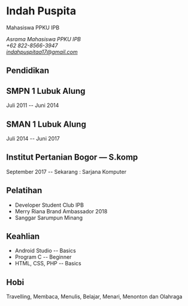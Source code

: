 # Indah Puspita
Mahasiswa PPKU IPB

*Asrama Mahasiswa PPKU IPB* \
*+62 822-8566-3947* \
*indahpuspitaa17@gmail.com*

## **Pendidikan**
## SMPN 1 Lubuk Alung
Juli 2011 -- Juni 2014

## SMAN 1 Lubuk Alung
Juli 2014 -- Juni 2017

## Institut Pertanian Bogor — S.komp
September 2017 -- Sekarang : Sarjana Komputer 

## **Pelatihan**

- Developer Student Club IPB 
- Merry Riana Brand Ambassador 2018
- Sanggar Sarumpun Minang

## **Keahlian**
- Android Studio  -- Basics
- Program C  -- Beginner
- HTML, CSS, PHP  -- Basics

## **Hobi**
Travelling, Membaca, Menulis, Belajar, Menari, Menonton dan Olahraga
